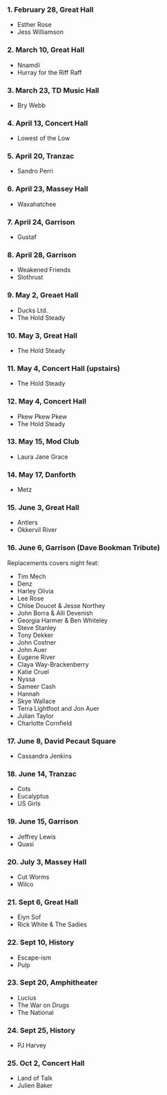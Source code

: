### 1. February 28, Great Hall

- Esther Rose
- Jess Williamson

### 2. March 10, Great Hall

- Nnamdï
- Hurray for the Riff Raff

### 3. March 23, TD Music Hall

- Bry Webb

### 4. April 13, Concert Hall

- Lowest of the Low

### 5. April 20, Tranzac

- Sandro Perri

### 6. April 23, Massey Hall

- Waxahatchee

### 7. April 24, Garrison

- Gustaf

### 8. April 28, Garrison

- Weakened Friends
- Slothrust

### 9. May 2, Greaet Hall

- Ducks Ltd.
- The Hold Steady

### 10. May 3, Great Hall

- The Hold Steady

### 11. May 4, Concert Hall (upstairs)

- The Hold Steady

### 12. May 4, Concert Hall

- Pkew Pkew Pkew
- The Hold Steady

### 13. May 15, Mod Club

- Laura Jane Grace

### 14. May 17, Danforth

- Metz

### 15. June 3, Great Hall

- Antlers
- Okkervil River

### 16. June 6, Garrison (Dave Bookman Tribute)

Replacements covers night feat:
- Tim Mech 
- Denz 
- Harley Olivia
- Lee Rose
- Chloe Doucet & Jesse Northey
- John Borra & Alli Devenish
- Georgia Harmer & Ben Whiteley
- Steve Stanley
- Tony Dekker
- John Costner
- John Auer
- Eugene River
- Claya Way-Brackenberry
- Katie Cruel
- Nyssa 
- Sameer Cash
- Hannah
- Skye Wallace
- Terra Lightfoot and Jon Auer
- Julian Taylor
- Charlotte Cornfield

### 17. June 8, David Pecaut Square

- Cassandra Jenkins

### 18. June 14, Tranzac

- Cots
- Eucalyptus
- US Girls

### 19. June 15, Garrison

- Jeffrey Lewis
- Quasi

### 20. July 3, Massey Hall

- Cut Worms
- Wilco

### 21. Sept 6, Great Hall

- Eiyn Sof
- Rick White & The Sadies

### 22. Sept 10, History

- Escape-ism
- Pulp

### 23. Sept 20, Amphitheater 

- Lucius
- The War on Drugs
- The National

### 24. Sept 25, History

- PJ Harvey

### 25. Oct 2, Concert Hall

- Land of Talk
- Julien Baker

